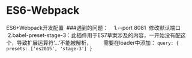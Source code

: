 # ES6-Webpack
ES6+Webpack开发配置
  ###遇到的问题：
    1.--port 8081  修改默认端口
    2.babel-preset-stage-3：此插件用于ES7草案涉及的内容，一开始没有配这个，导致扩展运算符‘...’不能被解析，
        需要在loader中添加：
        ```
          query: {
              presets: ['es2015', 'stage-3']
          }
        ```
